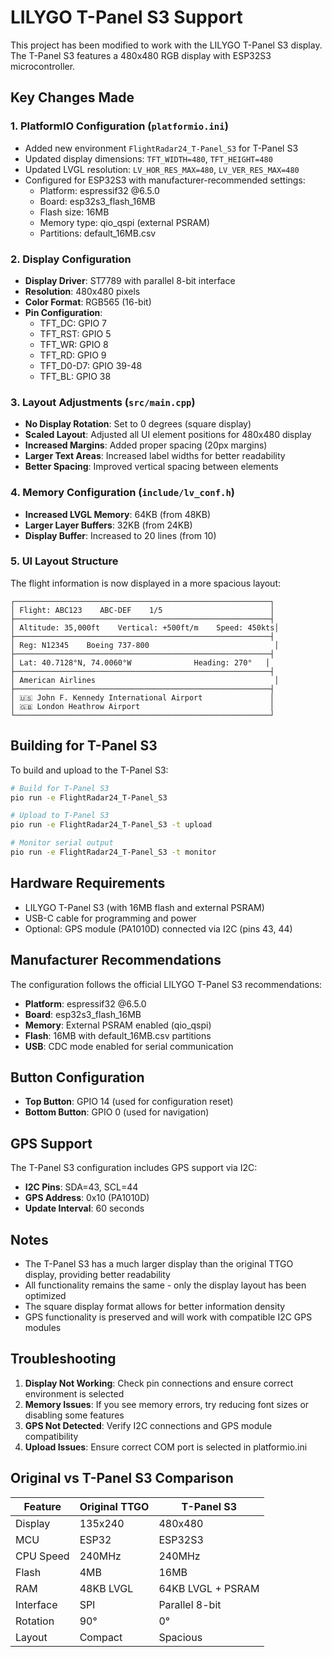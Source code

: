 # LILYGO T-Panel S3 Support

This project has been modified to work with the LILYGO T-Panel S3 display. The T-Panel S3 features a 480x480 RGB display with ESP32S3 microcontroller.

## Key Changes Made

### 1. PlatformIO Configuration (`platformio.ini`)
- Added new environment `FlightRadar24_T-Panel_S3` for T-Panel S3
- Updated display dimensions: `TFT_WIDTH=480`, `TFT_HEIGHT=480`
- Updated LVGL resolution: `LV_HOR_RES_MAX=480`, `LV_VER_RES_MAX=480`
- Configured for ESP32S3 with manufacturer-recommended settings:
  - Platform: espressif32 @6.5.0
  - Board: esp32s3_flash_16MB
  - Flash size: 16MB
  - Memory type: qio_qspi (external PSRAM)
  - Partitions: default_16MB.csv

### 2. Display Configuration
- **Display Driver**: ST7789 with parallel 8-bit interface
- **Resolution**: 480x480 pixels
- **Color Format**: RGB565 (16-bit)
- **Pin Configuration**:
  - TFT_DC: GPIO 7
  - TFT_RST: GPIO 5
  - TFT_WR: GPIO 8
  - TFT_RD: GPIO 9
  - TFT_D0-D7: GPIO 39-48
  - TFT_BL: GPIO 38

### 3. Layout Adjustments (`src/main.cpp`)
- **No Display Rotation**: Set to 0 degrees (square display)
- **Scaled Layout**: Adjusted all UI element positions for 480x480 display
- **Increased Margins**: Added proper spacing (20px margins)
- **Larger Text Areas**: Increased label widths for better readability
- **Better Spacing**: Improved vertical spacing between elements

### 4. Memory Configuration (`include/lv_conf.h`)
- **Increased LVGL Memory**: 64KB (from 48KB)
- **Larger Layer Buffers**: 32KB (from 24KB)
- **Display Buffer**: Increased to 20 lines (from 10)

### 5. UI Layout Structure
The flight information is now displayed in a more spacious layout:

```
┌─────────────────────────────────────────────────────────┐
│ Flight: ABC123    ABC-DEF    1/5                        │
├─────────────────────────────────────────────────────────┤
│ Altitude: 35,000ft    Vertical: +500ft/m    Speed: 450kts│
├─────────────────────────────────────────────────────────┤
│ Reg: N12345    Boeing 737-800                            │
├─────────────────────────────────────────────────────────┤
│ Lat: 40.7128°N, 74.0060°W              Heading: 270°   │
├─────────────────────────────────────────────────────────┤
│ American Airlines                                        │
├─────────────────────────────────────────────────────────┤
│ 🇺🇸 John F. Kennedy International Airport               │
│ 🇬🇧 London Heathrow Airport                             │
└─────────────────────────────────────────────────────────┘
```

## Building for T-Panel S3

To build and upload to the T-Panel S3:

```bash
# Build for T-Panel S3
pio run -e FlightRadar24_T-Panel_S3

# Upload to T-Panel S3
pio run -e FlightRadar24_T-Panel_S3 -t upload

# Monitor serial output
pio run -e FlightRadar24_T-Panel_S3 -t monitor
```

## Hardware Requirements

- LILYGO T-Panel S3 (with 16MB flash and external PSRAM)
- USB-C cable for programming and power
- Optional: GPS module (PA1010D) connected via I2C (pins 43, 44)

## Manufacturer Recommendations

The configuration follows the official LILYGO T-Panel S3 recommendations:
- **Platform**: espressif32 @6.5.0
- **Board**: esp32s3_flash_16MB
- **Memory**: External PSRAM enabled (qio_qspi)
- **Flash**: 16MB with default_16MB.csv partitions
- **USB**: CDC mode enabled for serial communication

## Button Configuration

- **Top Button**: GPIO 14 (used for configuration reset)
- **Bottom Button**: GPIO 0 (used for navigation)

## GPS Support

The T-Panel S3 configuration includes GPS support via I2C:
- **I2C Pins**: SDA=43, SCL=44
- **GPS Address**: 0x10 (PA1010D)
- **Update Interval**: 60 seconds

## Notes

- The T-Panel S3 has a much larger display than the original TTGO display, providing better readability
- All functionality remains the same - only the display layout has been optimized
- The square display format allows for better information density
- GPS functionality is preserved and will work with compatible I2C GPS modules

## Troubleshooting

1. **Display Not Working**: Check pin connections and ensure correct environment is selected
2. **Memory Issues**: If you see memory errors, try reducing font sizes or disabling some features
3. **GPS Not Detected**: Verify I2C connections and GPS module compatibility
4. **Upload Issues**: Ensure correct COM port is selected in platformio.ini

## Original vs T-Panel S3 Comparison

| Feature | Original TTGO | T-Panel S3 |
|---------|---------------|------------|
| Display | 135x240 | 480x480 |
| MCU | ESP32 | ESP32S3 |
| CPU Speed | 240MHz | 240MHz |
| Flash | 4MB | 16MB |
| RAM | 48KB LVGL | 64KB LVGL + PSRAM |
| Interface | SPI | Parallel 8-bit |
| Rotation | 90° | 0° |
| Layout | Compact | Spacious |
